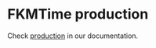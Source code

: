 # FKMTime production

Check [production](https://fkmtime.github.io/docs/production/setup-for-production) in our documentation.
